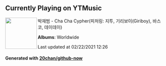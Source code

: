 ## Currently Playing on YTMusic

[<img align="left" width="100" src="https://lh3.googleusercontent.com/8InjVE7X-PU4i18a79aW0Ztznncacw1UgIv4_o3LOpVWLxWmgzePgermHO1LpclAGMaGe7INNLkf25YA">](https://music.youtube.com/channel/UCmpIV45msPJWMOBaPMmufSg)

박재범 - Cha Cha Cypher(피처링: 지투, 기리보이(Giriboy), 바스코, 데이데이)

**Albums**: Worldwide

Last updated at 02/22/2021 12:26

#### Generated with [20chan/github-now](https://github.com/20chan/github-now)


<!--
**20chan/20chan** is a ✨ _special_ ✨ repository because its `README.md` (this file) appears on your GitHub profile.

Here are some ideas to get you started:

- 🔭 I’m currently working on ...
- 🌱 I’m currently learning ...
- 👯 I’m looking to collaborate on ...
- 🤔 I’m looking for help with ...
- 💬 Ask me about ...
- 📫 How to reach me: ...
- 😄 Pronouns: ...
- ⚡ Fun fact: ...
-->
